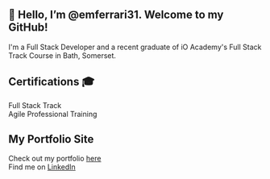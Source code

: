 ## 👋 Hello, I’m @emferrari31. Welcome to my GitHub!

I'm a Full Stack Developer and a recent graduate of iO Academy's Full Stack Track Course in Bath, Somerset. 

## Certifications 🎓
Full Stack Track <br/>
Agile Professional Training <br/>

## My Portfolio Site 
Check out my portfolio [here](https://emferrari31.github.io/emmaferrari/) <br/>
Find me on [LinkedIn](https://www.linkedin.com/in/ferrariemma1610/) 
